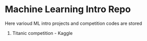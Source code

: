 # Machine Learning Intro Repo
Here varioud ML intro projects and competition codes are stored

1. Titanic competition - Kaggle
